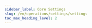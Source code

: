```yaml
---
sidebar_label: Core Settings
slug: /en/operations/settings/settings
toc_max_heading_level: 2
---
```

